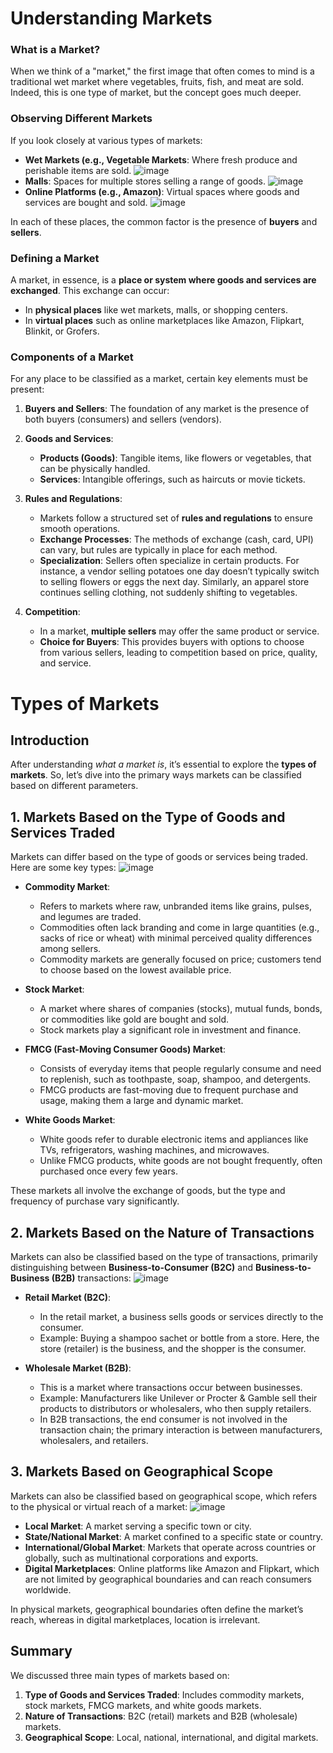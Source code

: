 # Understanding Markets

### What is a Market?

When we think of a "market," the first image that often comes to mind is a traditional wet market where vegetables, fruits, fish, and meat are sold. Indeed, this is one type of market, but the concept goes much deeper.

### Observing Different Markets

If you look closely at various types of markets:
- **Wet Markets (e.g., Vegetable Markets**: Where fresh produce and perishable items are sold.
![image](https://github.com/user-attachments/assets/84ad5bf9-6ec2-4722-8efb-9b0294c9b096)
- **Malls**: Spaces for multiple stores selling a range of goods.
![image](https://github.com/user-attachments/assets/fc7a2931-d4d7-4aa6-a5c0-452cf890121b)
- **Online Platforms (e.g., Amazon)**: Virtual spaces where goods and services are bought and sold.
![image](https://github.com/user-attachments/assets/7063e003-016b-4901-9c94-532edcf7bf06)

In each of these places, the common factor is the presence of **buyers** and **sellers**.

### Defining a Market

A market, in essence, is a **place or system where goods and services are exchanged**. This exchange can occur:
- In **physical places** like wet markets, malls, or shopping centers.
- In **virtual places** such as online marketplaces like Amazon, Flipkart, Blinkit, or Grofers.

### Components of a Market

For any place to be classified as a market, certain key elements must be present:

1. **Buyers and Sellers**: The foundation of any market is the presence of both buyers (consumers) and sellers (vendors).

2. **Goods and Services**: 
    - **Products (Goods)**: Tangible items, like flowers or vegetables, that can be physically handled.
    - **Services**: Intangible offerings, such as haircuts or movie tickets.

3. **Rules and Regulations**:
    - Markets follow a structured set of **rules and regulations** to ensure smooth operations.
    - **Exchange Processes**: The methods of exchange (cash, card, UPI) can vary, but rules are typically in place for each method.
    - **Specialization**: Sellers often specialize in certain products. For instance, a vendor selling potatoes one day doesn’t typically switch to selling flowers or eggs the next day. Similarly, an apparel store continues selling clothing, not suddenly shifting to vegetables.

4. **Competition**:
    - In a market, **multiple sellers** may offer the same product or service.
    - **Choice for Buyers**: This provides buyers with options to choose from various sellers, leading to competition based on price, quality, and service.

# Types of Markets

## Introduction

After understanding *what a market is*, it’s essential to explore the **types of markets**. So, let’s dive into the primary ways markets can be classified based on different parameters.

## 1. Markets Based on the Type of Goods and Services Traded

Markets can differ based on the type of goods or services being traded. Here are some key types:
![image](https://github.com/user-attachments/assets/c6dce0f9-146b-4aa9-ba5e-f92153c8588f)

- **Commodity Market**: 
  - Refers to markets where raw, unbranded items like grains, pulses, and legumes are traded.
  - Commodities often lack branding and come in large quantities (e.g., sacks of rice or wheat) with minimal perceived quality differences among sellers.
  - Commodity markets are generally focused on price; customers tend to choose based on the lowest available price.

- **Stock Market**:
  - A market where shares of companies (stocks), mutual funds, bonds, or commodities like gold are bought and sold.
  - Stock markets play a significant role in investment and finance.

- **FMCG (Fast-Moving Consumer Goods) Market**:
  - Consists of everyday items that people regularly consume and need to replenish, such as toothpaste, soap, shampoo, and detergents.
  - FMCG products are fast-moving due to frequent purchase and usage, making them a large and dynamic market.

- **White Goods Market**:
  - White goods refer to durable electronic items and appliances like TVs, refrigerators, washing machines, and microwaves.
  - Unlike FMCG products, white goods are not bought frequently, often purchased once every few years.

These markets all involve the exchange of goods, but the type and frequency of purchase vary significantly.

## 2. Markets Based on the Nature of Transactions

Markets can also be classified based on the type of transactions, primarily distinguishing between **Business-to-Consumer (B2C)** and **Business-to-Business (B2B)** transactions:
![image](https://github.com/user-attachments/assets/07f435c3-e750-47b4-b381-7bcc67bdab26)

- **Retail Market (B2C)**:
  - In the retail market, a business sells goods or services directly to the consumer.
  - Example: Buying a shampoo sachet or bottle from a store. Here, the store (retailer) is the business, and the shopper is the consumer.

- **Wholesale Market (B2B)**:
  - This is a market where transactions occur between businesses.
  - Example: Manufacturers like Unilever or Procter & Gamble sell their products to distributors or wholesalers, who then supply retailers.
  - In B2B transactions, the end consumer is not involved in the transaction chain; the primary interaction is between manufacturers, wholesalers, and retailers.

## 3. Markets Based on Geographical Scope

Markets can also be classified based on geographical scope, which refers to the physical or virtual reach of a market:
![image](https://github.com/user-attachments/assets/61fef6c6-823b-4b2c-ad4a-b875dca17c9a)

- **Local Market**: A market serving a specific town or city.
- **State/National Market**: A market confined to a specific state or country.
- **International/Global Market**: Markets that operate across countries or globally, such as multinational corporations and exports.
- **Digital Marketplaces**: Online platforms like Amazon and Flipkart, which are not limited by geographical boundaries and can reach consumers worldwide.

In physical markets, geographical boundaries often define the market’s reach, whereas in digital marketplaces, location is irrelevant.

## Summary

We discussed three main types of markets based on:
1. **Type of Goods and Services Traded**: Includes commodity markets, stock markets, FMCG markets, and white goods markets.
2. **Nature of Transactions**: B2C (retail) markets and B2B (wholesale) markets.
3. **Geographical Scope**: Local, national, international, and digital markets.


